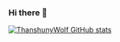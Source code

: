 ### Hi there 👋

[![ThanshunyWolf GitHub stats](https://github-readme-stats.vercel.app/api?username=Thanshuny&show_icons=true&theme=algolia)](https://github.com/anuraghazra/github-readme-stats)

<!--
**Thanshuny/Thanshuny** is a ✨ _special_ ✨ repository because its `README.md` (this file) appears on your GitHub profile.

Here are some ideas to get you started:

- 🔭 I’m currently working on ...
- 🌱 I’m currently learning ...
- 👯 I’m looking to collaborate on ...
- 🤔 I’m looking for help with ...
- 💬 Ask me about ...
- 📫 How to reach me: ...
- 😄 Pronouns: ...
- ⚡ Fun fact: ...
-->
